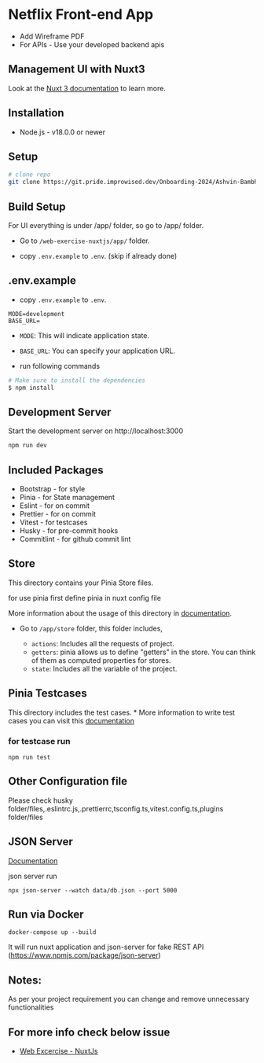 # Netflix Front-end App

- Add Wireframe PDF
- For APIs - Use your developed backend apis

## Management UI with Nuxt3

Look at the [Nuxt 3 documentation](https://nuxt.com/docs/getting-started/introduction) to learn more.


## Installation

- Node.js - v18.0.0 or newer

## Setup

```bash
# clone repo
git clone https://git.pride.improwised.dev/Onboarding-2024/Ashvin-Bambhaniya.git
```

## Build Setup

For UI everything is under /app/ folder, so go to /app/ folder.

* Go to `/web-exercise-nuxtjs/app/` folder. 

* copy `.env.example` to `.env`. (skip if already done)

## .env.example

* copy `.env.example` to `.env`.
```
MODE=development
BASE_URL=
```
* `MODE`: This will indicate application state.
* `BASE_URL`: You can specify your application URL.

* run following commands

``` bash
# Make sure to install the dependencies
$ npm install 
```

## Development Server

Start the development server on http://localhost:3000

```bash
npm run dev
```

## Included Packages

- Bootstrap - for style
- Pinia - for State management
- Eslint - for on commit 
- Prettier - for on commit
- Vitest - for testcases
- Husky - for pre-commit hooks
- Commitlint - for github commit lint




## Store

This directory contains your Pinia Store files.

for use pinia first define pinia in nuxt config file

More information about the usage of this directory in [documentation]( https://pinia.vuejs.org/ssr/nuxt.html).

* Go to `/app/store` folder, this folder includes,

    * `actions`: Includes all the requests of project.
    * `getters`: pinia allows us to define "getters" in the store. You can think of them as computed properties for stores.
    *  `state`: Includes all the variable of the project.



## Pinia Testcases
This directory includes the test cases. *
More information to write test cases you can visit this [documentation](https://vitest.dev/guide/)
### for testcase run
```
npm run test
```

## Other Configuration file

Please check husky folder/files,.eslintrc.js,.prettierrc,tsconfig.ts,vitest.config.ts,plugins folder/files

## JSON Server

[Documentation](https://github.com/typicode/json-server)

json server run
```
npx json-server --watch data/db.json --port 5000
```

## Run via Docker

```docker-compose up --build```

It will run nuxt application and json-server for fake REST API (https://www.npmjs.com/package/json-server)


## Notes:

As per your project requirement you can change and remove unnecessary functionalities

## For more info check below issue

* [Web Excercise - NuxtJs](https://git.pride.improwised.dev/Onboarding-2024/Ashvin-Bambhaniya/issues/4)

